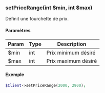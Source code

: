 ### setPriceRange(int $min, int $max)

Définit une fourchette de prix.

#### Paramètres

| Param | Type | Description |
| --- | --- | --- |
| $min | int | Prix minimum désiré |
| $max | int | Prix maximum désiré |

#### Exemple 

```php
$Client->setPriceRange(2000, 2900);
```

